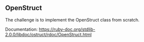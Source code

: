 ## OpenStruct

The challenge is to implement the OpenStruct class from scratch.

Documentation: https://ruby-doc.org/stdlib-2.0.0/libdoc/ostruct/rdoc/OpenStruct.html
